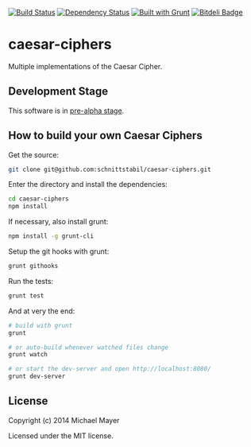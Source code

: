 [![Build Status](https://secure.travis-ci.org/schnittstabil/caesar-ciphers.svg)](http://travis-ci.org/schnittstabil/caesar-ciphers) [![Dependency Status](https://david-dm.org/schnittstabil/caesar-ciphers.png)](https://david-dm.org/schnittstabil/caesar-ciphers) [![Built with Grunt](https://cdn.gruntjs.com/builtwith.png)](http://gruntjs.com/) [![Bitdeli Badge](https://d2weczhvl823v0.cloudfront.net/schnittstabil/caesar-ciphers/trend.png)](https://bitdeli.com/free "Bitdeli Badge")

caesar-ciphers
==============

Multiple implementations of the Caesar Cipher.


Development Stage
-----------------

This software is in [pre-alpha stage](http://en.wikipedia.org/wiki/Software_release_life_cycle#Pre-alpha).


How to build your own Caesar Ciphers
------------------------------------

Get the source:

```bash
git clone git@github.com:schnittstabil/caesar-ciphers.git
```

Enter the directory and install the dependencies:

```bash
cd caesar-ciphers
npm install
```

If necessary, also install grunt:

```bash
npm install -g grunt-cli
```

Setup the git hooks with grunt:

```bash
grunt githooks
```

Run the tests:

```bash
grunt test
```

And at very the end:

```bash
# build with grunt
grunt

# or auto-build whenever watched files change
grunt watch

# or start the dev-server and open http://localhost:8080/
grunt dev-server
```


License
-------

Copyright (c) 2014 Michael Mayer

Licensed under the MIT license.
